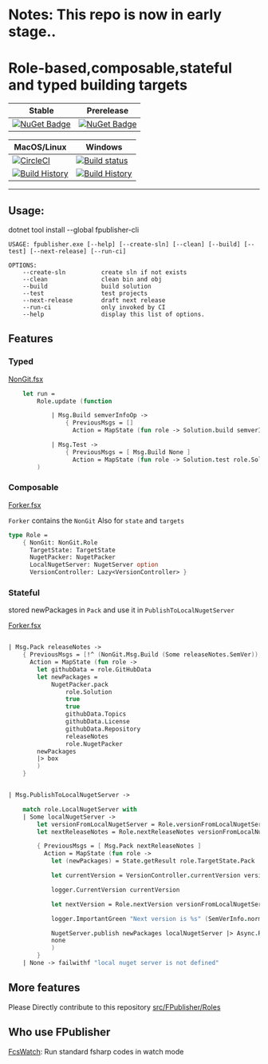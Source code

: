 # Notes: This repo is now in early stage..

# Role-based,composable,stateful and typed building targets

Stable | Prerelease
--- | ---
[![NuGet Badge](https://buildstats.info/nuget/FPublisher)](https://www.nuget.org/packages/FPublisher/) | [![NuGet Badge](https://buildstats.info/nuget/FPublisher?includePreReleases=true)](https://www.nuget.org/packages/FPublisher/)


MacOS/Linux | Windows
--- | ---
[![CircleCI](https://circleci.com/gh/humhei/FPublisher.svg?style=svg)](https://circleci.com/gh/humhei/FPublisher) | [![Build status](https://ci.appveyor.com/api/projects/status/0qnls95ohaytucsi?svg=true)](https://ci.appveyor.com/project/ts2fable-imports/fpublisher)
[![Build History](https://buildstats.info/circleci/chart/humhei/FPublisher)](https://circleci.com/gh/humhei/FPublisher) | [![Build History](https://buildstats.info/appveyor/chart/ts2fable-imports/fpublisher)](https://ci.appveyor.com/project/ts2fable-imports/fpublisher)


---

## Usage:
dotnet tool install --global fpublisher-cli
```
USAGE: fpublisher.exe [--help] [--create-sln] [--clean] [--build] [--test] [--next-release] [--run-ci]

OPTIONS:
    --create-sln          create sln if not exists
    --clean               clean bin and obj
    --build               build solution
    --test                test projects
    --next-release        draft next release
    --run-ci              only invoked by CI
    --help                display this list of options.
```
## Features

### Typed
[NonGit.fsx](https://github.com/humhei/FPublisher/blob/master/src/FPublisher/Roles/NonGit.fs)
```fsharp
    let run =
        Role.update (function

            | Msg.Build semverInfoOp ->
                { PreviousMsgs = []
                  Action = MapState (fun role -> Solution.build semverInfoOp role.Solution) }

            | Msg.Test ->
                { PreviousMsgs = [ Msg.Build None ]
                  Action = MapState (fun role -> Solution.test role.Solution) }
        )

```

### Composable
[Forker.fsx](https://github.com/humhei/FPublisher/blob/master/src/FPublisher/Roles/Forker.fs)

`Forker` contains the `NonGit`
Also for `state` and `targets`
```fsharp
type Role =
    { NonGit: NonGit.Role
      TargetState: TargetState
      NugetPacker: NugetPacker
      LocalNugetServer: NugetServer option
      VersionController: Lazy<VersionController> }
```

### Stateful
stored newPackages in `Pack` and use it in `PublishToLocalNugetServer`

[Forker.fsx](https://github.com/humhei/FPublisher/blob/master/src/FPublisher/Roles/Forker.fs)

```fsharp

| Msg.Pack releaseNotes ->
    { PreviousMsgs = [!^ (NonGit.Msg.Build (Some releaseNotes.SemVer)); !^ NonGit.Msg.Test]
      Action = MapState (fun role ->
        let githubData = role.GitHubData
        let newPackages =
            NugetPacker.pack
                role.Solution
                true
                true
                githubData.Topics
                githubData.License
                githubData.Repository
                releaseNotes
                role.NugetPacker
        newPackages
        |> box
        )
    }


| Msg.PublishToLocalNugetServer ->

    match role.LocalNugetServer with
    | Some localNugetServer ->
        let versionFromLocalNugetServer = Role.versionFromLocalNugetServer role |> Async.RunSynchronously
        let nextReleaseNotes = Role.nextReleaseNotes versionFromLocalNugetServer role

        { PreviousMsgs = [ Msg.Pack nextReleaseNotes ]
          Action = MapState (fun role ->
            let (newPackages) = State.getResult role.TargetState.Pack

            let currentVersion = VersionController.currentVersion versionFromLocalNugetServer role.VersionController.Value

            logger.CurrentVersion currentVersion

            let nextVersion = Role.nextVersion versionFromLocalNugetServer role

            logger.ImportantGreen "Next version is %s" (SemVerInfo.normalize nextVersion)

            NugetServer.publish newPackages localNugetServer |> Async.RunSynchronously
            none
            )
        }
    | None -> failwithf "local nuget server is not defined"
```


## More features
Please Directly contribute to this repository [src/FPublisher/Roles](https://github.com/humhei/FPublisher/tree/master/src/FPublisher/Roles)


## Who use FPublisher
[FcsWatch](https://github.com/humhei/FCSWatch/): Run standard fsharp codes in watch mode
